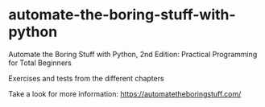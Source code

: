 # automate-the-boring-stuff-with-python
Automate the Boring Stuff with Python, 2nd Edition: Practical Programming for Total Beginners

Exercises and tests from the different chapters


Take a look for more information: https://automatetheboringstuff.com/
    
